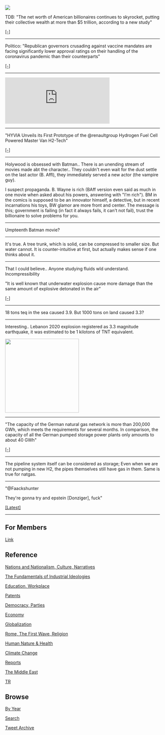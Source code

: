 <img src="https://drive.google.com/uc?export=view&id=1B2wf9R7AMH1d7Vw6e2mucLbIQ5NSjir7"/>



TDB: "The net worth of American billionaires continues to skyrocket,
putting their collective wealth at more than $5 trillion, according to
a new study"

[[-]](https://trib.al/gGQfw20)

---

Politico: "Republican governors crusading against vaccine mandates are
facing significantly lower approval ratings on their handling of the
coronavirus pandemic than their counterparts"

[[-]](https://www.politico.com/news/2021/10/17/governors-covid-vaccine-mandates-approval-516112)

---

<iframe width="340" src="https://www.youtube.com/embed/SKVMPN2Biw8" title="YouTube video player" frameborder="0" allow="accelerometer; autoplay; clipboard-write; encrypted-media; gyroscope; picture-in-picture" allowfullscreen></iframe>

---

"HYVIA Unveils its First Prototype of the @renaultgroup Hydrogen Fuel
Cell Powered Master Van H2-Tech"

[[-]](https://bit.ly/3aCgTvC)

---

Holywood is obsessed with Batman.. There is an unending stream of
movies made abt the character.. They couldn't even wait for the dust
settle on the last actor (B. Affl), they immediately served a new
actor (the vampire guy).

I suspect propaganda. B. Wayne is rich (BAff version even said as much
in one movie when asked about his powers, answering with "I'm
rich"). BM in the comics is supposed to be an innovator himself, a
detective, but in recent incarnations his toys, BW glamor are more
front and center. The message is this; government is failing (in fact
it always fails, it can't not fail), trust the billionaire to solve
problems for you.

---

Umpteenth Batman movie?

---

It's true. A tree trunk, which is solid, can be compressed to smaller
size. But water cannot. It is counter-intuitive at first, but actually
makes sense if one thinks about it.

---

That I could believe.. Anyone studying fluids wld understand. Incompressibility 

"It is well known that underwater explosion cause more damage than the
same amount of explosive detonated in the air"

[[-]](https://www.sciencedirect.com/science/article/pii/S221491471830120X)

---

18 tons teq in the sea caused 3.9. But 1000 tons on land caused 3.3?

---

Interesting.. Lebanon 2020 explosion registered as 3.3 magnitude
earthquake, it was estimated to be 1 kilotons of TNT equivalent.

<img width="240" src="https://pbs.twimg.com/media/FB7MshSXMAgA4dn?format=png&name=small"/>

---

"The capacity of the German natural gas network is more than 200,000
GWh, which meets the requirements for several months. In comparison,
the capacity of all the German pumped storage power plants only
amounts to about 40 GWh"

[[-]](https://www.researchgate.net/publication/301254520_Underground_and_pipeline_hydrogen_storage)

---

The pipeline system itself can be considered as storage; Even when we
are not pumping in new H2, the pipes themselves still have gas in
them. Same is true for natgas.

---

"@Faackshunter

They're gonna try and epstein [Donziger], fuck"

[[Latest]](https://twitter.com/Faackshunter/status/1450266152425250819)

---

## For Members

[Link](https://thirdwave-members.herokuapp.com)

## Reference

[Nations and Nationalism, Culture, Narratives](/2013/02/nations-and-nationalism.md)

[The Fundamentals of Industrial Ideologies](/2011/04/fundamentals-of-industrial-ideologies.md)

[Education, Workplace](2017/09/education-workplace.md)

[Patents](/2018/09/patents.md)

[Democracy, Parties](/2016/11/democracy.md)

[Economy](/2018/05/economy.md)

[Globalization](/2018/09/globalization.md)

[Rome, The First Wave, Religion](/2017/12/rome.md)

[Human Nature & Health](/2020/07/human-nature.md)

[Climate Change](/2018/12/climate.md)

[Reports](/2019/05/reports.md)

[The Middle East](/2019/07/middleeast.md)

[TR](../tr)

## Browse

[By Year](years.md)

[Search](search.html)

[Tweet Archive](/tweets/README.md)


